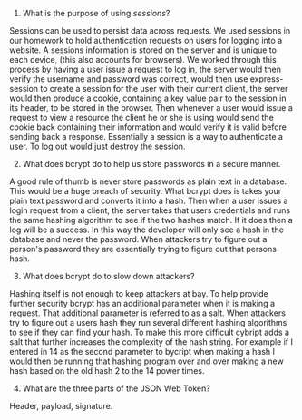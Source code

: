 <!-- Answers to the Short Answer Essay Questions go here -->

1. What is the purpose of using _sessions_?

Sessions can be used to persist data across requests. We used sessions in our homework to hold authentication requests on users for logging into a website. A sessions information is stored on the server and is unique to each device, (this also accounts for browsers). We worked through this process by having a user issue a request to log in, the server would then verify the username and password was correct, would then use express-session to create a session for the user with their current client, the server would then produce a cookie, containing a key value pair to the session in its header, to be stored in the browser. Then whenever a user would issue a request to view a resource the client he or she is using would send the cookie back containing their information and would verify it is valid before sending back a response. Essentially a session is a way to authenticate a user. To log out would just destroy the session. 

2. What does bcrypt do to help us store passwords in a secure manner.

A good rule of thumb is never store passwords as plain text in a database. This would be a huge breach of security. What bcrypt does is takes your plain text password and converts it into a hash. Then when a user issues a login request from a client, the server takes that users credentials and runs the same hashing algorithm to see if the two hashes match. If it does then a log will be a success. In this way the developer will only see a hash in the database and never the password. When attackers try to figure out a person's password they are essentially trying to figure out that persons hash. 

3. What does bcrypt do to slow down attackers?

Hashing itself is not enough to keep attackers at bay. To help provide further security bcrypt has an additional parameter when it is making a request. That additional parameter is referred to as a salt. When attackers try to figure out a users hash they run several different hashing algorithms to see if they can find your hash. To make this more difficult cybript adds a salt that further increases the complexity of the hash string. For example if I entered in 14 as the second parameter to bycript when making a hash I would then be running that hashing program over and over making a new hash based on the old hash 2 to the 14 power times.

4. What are the three parts of the JSON Web Token?

Header, payload, signature.



